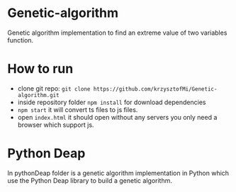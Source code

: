 # Genetic-algorithm
Genetic algorithm implementation to find an extreme value of two variables function.

# How to run

* clone git repo: `git clone https://github.com/krzysztofMi/Genetic-algorithm.git`
* inside repository folder `npm install` for download dependencies
* `npm start` it will convert ts files to js files.
* open `index.html` it should open without any servers you only need a browser which support js.


# Python Deap

In pythonDeap folder is a genetic algorithm implementation in Python which use the Python Deap library to build a genetic algorithm.
